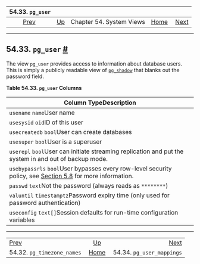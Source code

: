 <!--?xml version="1.0" encoding="UTF-8" standalone="no"?-->

|                         54.33. `pg_user`                        |                                             |                          |                                                       |                                                               |
| :-------------------------------------------------------------: | :------------------------------------------ | :----------------------: | ----------------------------------------------------: | ------------------------------------------------------------: |
| [Prev](view-pg-timezone-names.html "54.32. pg_timezone_names")  | [Up](views.html "Chapter 54. System Views") | Chapter 54. System Views | [Home](index.html "PostgreSQL 17devel Documentation") |  [Next](view-pg-user-mappings.html "54.34. pg_user_mappings") |

***

## 54.33. `pg_user` [#](#VIEW-PG-USER)



The view `pg_user` provides access to information about database users. This is simply a publicly readable view of [`pg_shadow`](view-pg-shadow.html "54.25. pg_shadow") that blanks out the password field.

**Table 54.33. `pg_user` Columns**

| Column TypeDescription                                                                                                                                         |
| -------------------------------------------------------------------------------------------------------------------------------------------------------------- |
| `usename` `name`User name                                                                                                                                      |
| `usesysid` `oid`ID of this user                                                                                                                                |
| `usecreatedb` `bool`User can create databases                                                                                                                  |
| `usesuper` `bool`User is a superuser                                                                                                                           |
| `userepl` `bool`User can initiate streaming replication and put the system in and out of backup mode.                                                          |
| `usebypassrls` `bool`User bypasses every row-level security policy, see [Section 5.8](ddl-rowsecurity.html "5.8. Row Security Policies") for more information. |
| `passwd` `text`Not the password (always reads as `********`)                                                                                                   |
| `valuntil` `timestamptz`Password expiry time (only used for password authentication)                                                                           |
| `useconfig` `text[]`Session defaults for run-time configuration variables                                                                                      |

***

|                                                                 |                                                       |                                                               |
| :-------------------------------------------------------------- | :---------------------------------------------------: | ------------------------------------------------------------: |
| [Prev](view-pg-timezone-names.html "54.32. pg_timezone_names")  |      [Up](views.html "Chapter 54. System Views")      |  [Next](view-pg-user-mappings.html "54.34. pg_user_mappings") |
| 54.32. `pg_timezone_names`                                      | [Home](index.html "PostgreSQL 17devel Documentation") |                                     54.34. `pg_user_mappings` |
